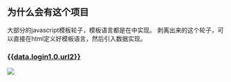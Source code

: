 
## 为什么会有这个项目

大部分的javascript模板轮子，模板语言都是在<script></script>中实现。
剥离出来的这个轮子，可以直接在html定义好模板语言，然后引入数据实现。



  <div id="github">
  <div id="githubs">
        <a href="{{data.login1.0.url1}}">
          <h3>{{data.login1.0.url2}}</h3>
          <img src='{{data.login1.0.url3}}'>
        </a>
      </div></div>
  <script>
    dug({
		cachedData : {
		  "data": 
				{
				"login1": [
					{
						'url1':"https://avatars2.githubusercontent.com/u/1577835?v=4",
						'url2':"https://avatars2.githubusercontent.com/u/1577835?v=4",
						'url3':"https://avatars2.githubusercontent.com/u/1577835?v=4",
					},
					{
						'url1':"https://avatars2.githubusercontent.com/u/1577835?v=4",
						'url2':"https://avatars2.githubusercontent.com/u/1577835?v=4",
						'url3':"https://avatars2.githubusercontent.com/u/1577835?v=4",
					}
				]
			}
		},
      target: 'github',
      error: function(){
        console.log('error');
      },
      template: document.getElementById('githubs').innerHTML,
    });
  </script>